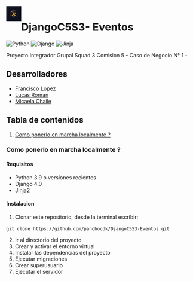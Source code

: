 <img src="static\img\logo1.jpg" width="40" style="float:left"/>

# DjangoC5S3- Eventos

![Python](https://img.shields.io/badge/Python-3.9-blue?style=plastic&logo=python)
![Django](https://img.shields.io/badge/Django-4.0-green?style=plastic&logo=django)
![Jinja](https://img.shields.io/badge/Jinja2-2.0-red?style=plastic&logo=jinja)

Proyecto Integrador Grupal Squad 3 Comision 5 - Caso de Negocio N° 1  - 
## Desarrolladores
* [Francisco Lopez](https://github.com/panchocdk)
* [Lucas Roman](https://github.com/lucasromanh)
* [Micaela Chaile](https://github.com/micachailee)

## Tabla de contenidos
1.  [Como ponerlo en marcha localmente ?](#como-ponerlo-en-marcha-localmentecomo-ponerlo-en-)

### Como ponerlo en marcha localmente ? 

#### Requisitos
* Python 3.9 o versiones recientes
* Django 4.0
* Jinja2
#### Instalacion
1.  Clonar este repositorio, desde la terminal escribir:
```
git clone https://github.com/panchocdk/DjangoC5S3-Eventos.git

```
2.  Ir al directorio del proyecto
3.  Crear y activar el entorno virtual
4.  Instalar las dependencias del proyecto
5.  Ejecutar migraciones
6. Crear superusuario
7. Ejecutar el servidor 


 